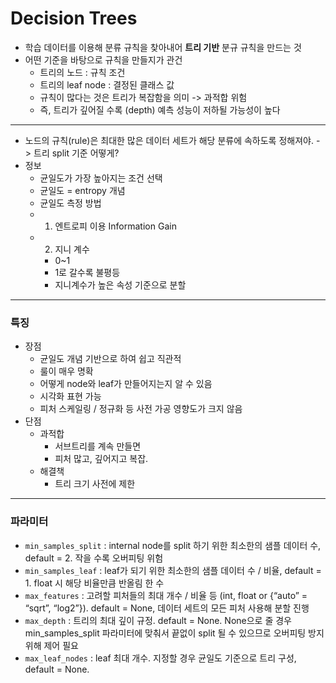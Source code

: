 # Decision Trees

- 학습 데이터를 이용해 분류 규칙을 찾아내어 **트리 기반** 분규 규칙을 만드는 것
- 어떤 기준을 바탕으로 규칙을 만들지가 관건
	- 트리의 노드 : 규칙 조건
	- 트리의 leaf node : 결정된 클래스 값
	- 규칙이 많다는 것은 트리가 복잡함을 의미 -> 과적합 위험
	- 즉, 트리가 깊어질 수록 (depth) 예측 성능이 저하될 가능성이 높다
---
- 노드의 규칙(rule)은 최대한 많은 데이터 세트가 해당 분류에 속하도록 정해져야. -> 트리 split 기준 어떻게?
- 정보 
	- 균일도가 가장 높아지는 조건 선택
	- 균일도 = entropy 개념
	- 균일도 측정 방법
	- 1) 엔트로피 이용 Information Gain
	- 2) 지니 계수
		- 0~1
		- 1로 갈수록 불평등
		- 지니계수가 높은 속성 기준으로 분할
---
### 특징
- 장점
	- 균일도 개념 기반으로 하여 쉽고 직관적
	- 룰이 매우 명확
	- 어떻게 node와 leaf가 만들어지는지 알 수 있음
	- 시각화 표현 가능
	- 피처 스케일링 / 정규화 등 사전 가공 영향도가 크지 않음
- 단점
	- 과적합
		- 서브트리를 계속 만들면
		- 피처 많고, 깊어지고 복잡.
	- 해결책
		- 트리 크기 사전에 제한
---
### 파라미터
- ```min_samples_split``` : internal node를 split 하기 위한 최소한의 샘플 데이터 수, default = 2. 작을 수록 오버피팅 위험
- ```min_samples_leaf``` : leaf가 되기 위한 최소한의 샘플 데이터 수 / 비율, default = 1. float 시 해당 비율만큼 반올림 한 수
- ```max_features``` : 고려할 피처들의 최대 개수 / 비율 등 (int, float or {“auto” = “sqrt”, “log2”}). default = None, 데이터 세트의 모든 피처 사용해 분할 진행
- ```max_depth``` : 트리의 최대 깊이 규정. default = None. None으로 줄 경우 min_samples_split 파라미터에 맞춰서 끝없이 split 될 수 있으므로 오버피팅 방지 위해 제어 필요
- ```max_leaf_nodes``` :  leaf 최대 개수. 지정할 경우 균일도 기준으로 트리 구성, default = None. 

